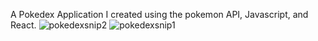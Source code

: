 A Pokedex Application I created using the pokemon API, Javascript, and React.
![pokedexsnip2](https://user-images.githubusercontent.com/89651714/149607960-d17bdd3d-e5d9-4c30-a4f6-c39b9d298538.PNG)
![pokedexsnip1](https://user-images.githubusercontent.com/89651714/149607894-3e6fe640-5cc9-4a61-b15a-2efb1c7bc490.PNG)
